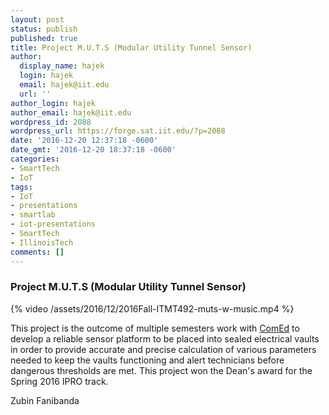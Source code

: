```yaml
---
layout: post
status: publish
published: true
title: Project M.U.T.S (Modular Utility Tunnel Sensor)
author:
  display_name: hajek
  login: hajek
  email: hajek@iit.edu
  url: ''
author_login: hajek
author_email: hajek@iit.edu
wordpress_id: 2088
wordpress_url: https://forge.sat.iit.edu/?p=2088
date: '2016-12-20 12:37:18 -0600'
date_gmt: '2016-12-20 18:37:18 -0600'
categories:
- SmartTech
- IoT
tags:
- IoT
- presentations
- smartlab
- iot-presentations
- SmartTech
- IllinoisTech
comments: []
---
```

### Project M.U.T.S (Modular Utility Tunnel Sensor)
{% video /assets/2016/12/2016Fall-ITMT492-muts-w-music.mp4 %}

This project is the outcome of multiple semesters work with [ComEd](http://comed.com "ComEd") to develop a reliable sensor platform to be placed into sealed electrical vaults in order to provide accurate and precise calculation of various parameters needed to keep the vaults functioning and alert technicians before dangerous thresholds are met. This project won the Dean's award for the Spring 2016 IPRO track.

Zubin Fanibanda

